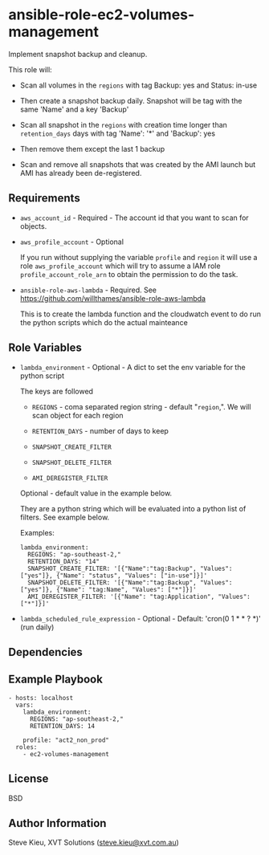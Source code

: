 ansible-role-ec2-volumes-management
=========

Implement snapshot backup and cleanup.

This role will:

- Scan all volumes in the `regions` with tag Backup: yes and Status: in-use
- Then create a snapshot backup daily. Snapshot will be tag with the same 'Name' and a key 'Backup'

- Scan all snapshot in the `regions` with creation time longer than `retention_days` days with tag 'Name': '\*' and 'Backup': yes
- Then remove them except the last 1 backup

- Scan and remove all snapshots that was created by the AMI launch but AMI has already been de-registered.

Requirements
------------

- `aws_account_id` - Required - The account id that you want to scan for objects.

- `aws_profile_account` - Optional

  If you run without supplying the variable `profile` and `region` it will use a role
  `aws_profile_account` which will try to assume a IAM role
  `profile_account_role_arn` to obtain the permission to do the task.

- `ansible-role-aws-lambda` - Required. See https://github.com/willthames/ansible-role-aws-lambda

  This is to create the lambda function and the cloudwatch event to do run the
  python scripts which do the actual mainteance


Role Variables
--------------

- `lambda_environment` - Optional - A dict to set the env variable for the python script

  The keys are followed
  - `REGIONS` - coma separated region string - default "`region`,". We will scan object for each region
  - `RETENTION_DAYS` - number of days to keep

  - `SNAPSHOT_CREATE_FILTER`
  - `SNAPSHOT_DELETE_FILTER`
  - `AMI_DEREGISTER_FILTER`

  Optional - default value in the example below.

  They are a python string which will be evaluated into a python list of
  filters. See example below.

  Examples:

  ```
  lambda_environment:
    REGIONS: "ap-southeast-2,"
    RETENTION_DAYS: "14"
    SNAPSHOT_CREATE_FILTER: '[{"Name":"tag:Backup", "Values": ["yes"]}, {"Name": "status", "Values": ["in-use"]}]'
    SNAPSHOT_DELETE_FILTER: '[{"Name":"tag:Backup", "Values": ["yes"]}, {"Name": "tag:Name", "Values": ["*"]}]'
    AMI_DEREGISTER_FILTER: '[{"Name": "tag:Application", "Values": ["*"]}]'
  ```

- `lambda_scheduled_rule_expression` - Optional - Default: 'cron(0 1 \* \* ? \*)' (run daily)


Dependencies
------------


Example Playbook
----------------

```
- hosts: localhost
  vars:
    lambda_environment:
      REGIONS: "ap-southeast-2,"
      RETENTION_DAYS: 14

    profile: "act2_non_prod"
  roles:
    - ec2-volumes-management
```

License
-------

BSD

Author Information
------------------

Steve Kieu, XVT Solutions (steve.kieu@xvt.com.au)
